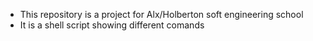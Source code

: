 * This repository is a project for Alx/Holberton soft engineering school
* It is a shell script showing different comands
